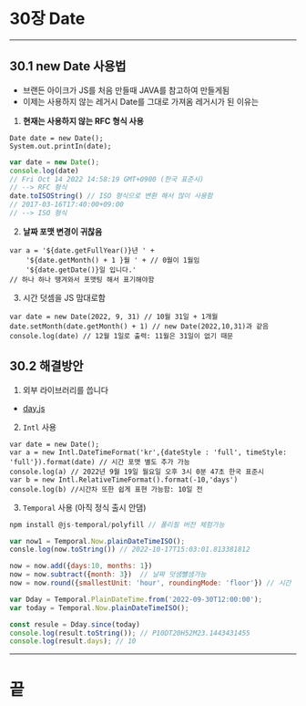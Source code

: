 # 30장 Date

---

## 30.1 new Date 사용법
- 브랜든 아이크가 JS를 처음 만들때 JAVA를 참고하여 만들게됨
- 이제는 사용하지 않는 레거시 Date를 그대로 가져옴 레거시가 된 이유는
1. **현재는 사용하지 않는 RFC 형식 사용**
```jS
Date date = new Date();
System.out.printIn(date);
```
```js
var date = new Date();
console.log(date)
// Fri Oct 14 2022 14:58:19 GMT+0900 (한국 표준시) 
// --> RFC 형식
date.toISOString() // ISO 형식으로 변환 해서 많이 사용함
// 2017-03-16T17:40:00+09:00
// --> ISO 형식
```
2. **날짜 포맷 변경이 귀찮음**
```jS
var a = '${date.getFullYear()}년 ' +
    '${date.getMonth() + 1 }월 ' + // 0월이 1월임
    '${date.getDate()}일 입니다.'
// 하나 하나 땡겨와서 포맷팅 해서 표기해야함
```
3. 시간 덧셈을 JS 맘대로함
```jS
var date = new Date(2022, 9, 31) // 10월 31일 + 1개월
date.setMonth(date.getMonth() + 1) // new Date(2022,10,31)과 같음
console.log(date) // 12월 1일로 출력: 11월은 31일이 없기 때문
```

## 30.2 해결방안
1. 외부 라이브러리를 씁니다
- [day.js](https://jsikim1.tistory.com/m/196)
2. `Intl` 사용
```jS
var date = new Date(); 
var a = new Intl.DateTimeFormat('kr',{dateStyle : 'full', timeStyle: 'full'}).format(date) // 시간 포맷 별도 추가 가능
console.log(a) // 2022년 9월 19일 월요일 오후 3시 0분 47초 한국 표준시
var b = new Intl.RelativeTimeFormat().format(-10,'days')
console.log(b) //시간차 또한 쉽게 표현 가능함: 10일 전
```
3. `Temporal` 사용 (아직 정식 출시 안댐)
```js
npm install @js-temporal/polyfill // 폴리필 버전 체험가능
```
```js
var now1 = Temporal.Now.plainDateTimeISO();
consle.log(now.toString()) // 2022-10-17T15:03:01.813381812

now = now.add({days:10, months: 1}) 
now = now.subtract({month: 3})  // 날짜 덧샘뺼샘가능
now = now.round({smallestUnit: 'hour', roundingMode: 'floor'}) // 시간 반올림  

var Dday = Temporal.PlainDateTime.from('2022-09-30T12:00:00');
var today = Temporal.Now.plainDateTimeISO();

const resule = Dday.since(today)
console.log(result.toString()); // P10DT20H52M23.1443431455
console.log(result.days); // 10
```
---
# 끝